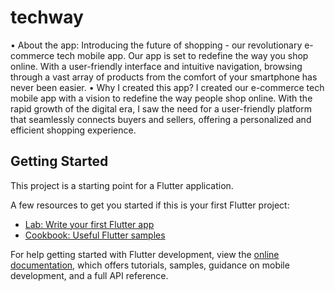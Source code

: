 # techway

• About the app:
Introducing the future of shopping - our revolutionary e-commerce tech mobile app. Our app is 
set to redefine the way you shop online. With a user-friendly interface and intuitive navigation, 
browsing through a vast array of products from the comfort of your smartphone has never been 
easier.
• Why I created this app?
I created our e-commerce tech mobile app with a vision to redefine the way people shop 
online. With the rapid growth of the digital era, I saw the need for a user-friendly platform that 
seamlessly connects buyers and sellers, offering a personalized and efficient shopping 
experience.

## Getting Started

This project is a starting point for a Flutter application.

A few resources to get you started if this is your first Flutter project:

- [Lab: Write your first Flutter app](https://docs.flutter.dev/get-started/codelab)
- [Cookbook: Useful Flutter samples](https://docs.flutter.dev/cookbook)

For help getting started with Flutter development, view the
[online documentation](https://docs.flutter.dev/), which offers tutorials,
samples, guidance on mobile development, and a full API reference.
